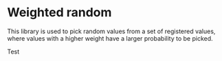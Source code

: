 # Weighted random
This library is used to pick random values from a set of registered values, where values with a higher 
weight have a larger probability to be picked.

Test
